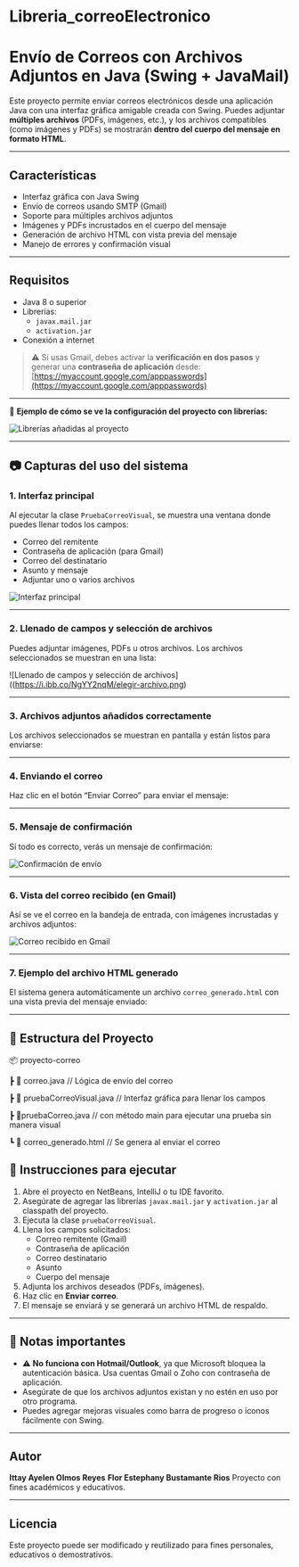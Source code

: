 # Libreria_correoElectronico

# Envío de Correos con Archivos Adjuntos en Java (Swing + JavaMail)

Este proyecto permite enviar correos electrónicos desde una aplicación Java con una interfaz gráfica amigable creada con Swing. Puedes adjuntar **múltiples archivos** (PDFs, imágenes, etc.), y los archivos compatibles (como imágenes y PDFs) se mostrarán **dentro del cuerpo del mensaje en formato HTML**.

---

## Características

- Interfaz gráfica con Java Swing
- Envío de correos usando SMTP (Gmail)
- Soporte para múltiples archivos adjuntos
- Imágenes y PDFs incrustados en el cuerpo del mensaje
- Generación de archivo HTML con vista previa del mensaje
- Manejo de errores y confirmación visual

---

## Requisitos

- Java 8 o superior
- Librerías:
  - `javax.mail.jar`
  - `activation.jar`
- Conexión a internet

> ⚠️ Si usas Gmail, debes activar la **verificación en dos pasos** y generar una **contraseña de aplicación** desde:
> [https://myaccount.google.com/apppasswords](https://myaccount.google.com/apppasswords)

---
🔽 **Ejemplo de cómo se ve la configuración del proyecto con librerías:**

![Librerías añadidas al proyecto](https://i.ibb.co/XfLNjVwJ/librerias-necesarias.png)

---

## 📷 Capturas del uso del sistema

### 1. Interfaz principal

Al ejecutar la clase `PruebaCorreoVisual`, se muestra una ventana donde puedes llenar todos los campos:

- Correo del remitente
- Contraseña de aplicación (para Gmail)
- Correo del destinatario
- Asunto y mensaje
- Adjuntar uno o varios archivos

![Interfaz principal](https://i.ibb.co/qFCXJQjn/interfaz-principal.png)

---

### 2. Llenado de campos y selección de archivos

Puedes adjuntar imágenes, PDFs u otros archivos. Los archivos seleccionados se muestran en una lista:

![Llenado de campos y selección de archivos]((https://i.ibb.co/NgYY2nqM/elegir-archivo.png)

---

### 3. Archivos adjuntos añadidos correctamente

Los archivos seleccionados se muestran en pantalla y están listos para enviarse:


---

### 4. Enviando el correo

Haz clic en el botón “Enviar Correo” para enviar el mensaje:


---

### 5. Mensaje de confirmación

Si todo es correcto, verás un mensaje de confirmación:

![Confirmación de envío](https://i.ibb.co/KzzP7gxr/notificacion-de-correo-enviado.png)

---

### 6. Vista del correo recibido (en Gmail)

Así se ve el correo en la bandeja de entrada, con imágenes incrustadas y archivos adjuntos:

![Correo recibido en Gmail](https://i.ibb.co/WppdHqqj/prueba-de-que-el-correo-se-envia.png)

---

### 7. Ejemplo del archivo HTML generado

El sistema genera automáticamente un archivo `correo_generado.html` con una vista previa del mensaje enviado:


---

## 📁 Estructura del Proyecto

📦 proyecto-correo

┣ 📄 correo.java // Lógica de envío del correo

┣ 📄 pruebaCorreoVisual.java // Interfaz gráfica para llenar los campos

┣ 📄pruebaCorreo.java // con método main para ejecutar una prueba sin manera visual

┗ 📄 correo_generado.html // Se genera al enviar el correo


## 🚀 Instrucciones para ejecutar

1. Abre el proyecto en NetBeans, IntelliJ o tu IDE favorito.
2. Asegúrate de agregar las librerías `javax.mail.jar` y `activation.jar` al classpath del proyecto.
3. Ejecuta la clase `pruebaCorreoVisual`.
4. Llena los campos solicitados:
   - Correo remitente (Gmail)
   - Contraseña de aplicación
   - Correo destinatario
   - Asunto
   - Cuerpo del mensaje
5. Adjunta los archivos deseados (PDFs, imágenes).
6. Haz clic en **Enviar correo**.
7. El mensaje se enviará y se generará un archivo HTML de respaldo.

---

## 📌 Notas importantes

- ⚠️ **No funciona con Hotmail/Outlook**, ya que Microsoft bloquea la autenticación básica. Usa cuentas Gmail o Zoho con contraseña de aplicación.
- Asegúrate de que los archivos adjuntos existan y no estén en uso por otro programa.
- Puedes agregar mejoras visuales como barra de progreso o íconos fácilmente con Swing.

---

## Autor

**Ittay Ayelen Olmos Reyes**
**Flor Estephany Bustamante Rios**
Proyecto con fines académicos y educativos.

---

##  Licencia

Este proyecto puede ser modificado y reutilizado para fines personales, educativos o demostrativos.

